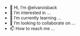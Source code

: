 - 👋 Hi, I’m @elvaroisback
- 👀 I’m interested in ...
- 🌱 I’m currently learning ...
- 💞️ I’m looking to collaborate on ...
- 📫 How to reach me ...

<!---
elvaroisback/elvaroisback is a ✨ special ✨ repository because its `README.md` (this file) appears on your GitHub profile.
You can click the Preview link to take a look at your changes.
--->
